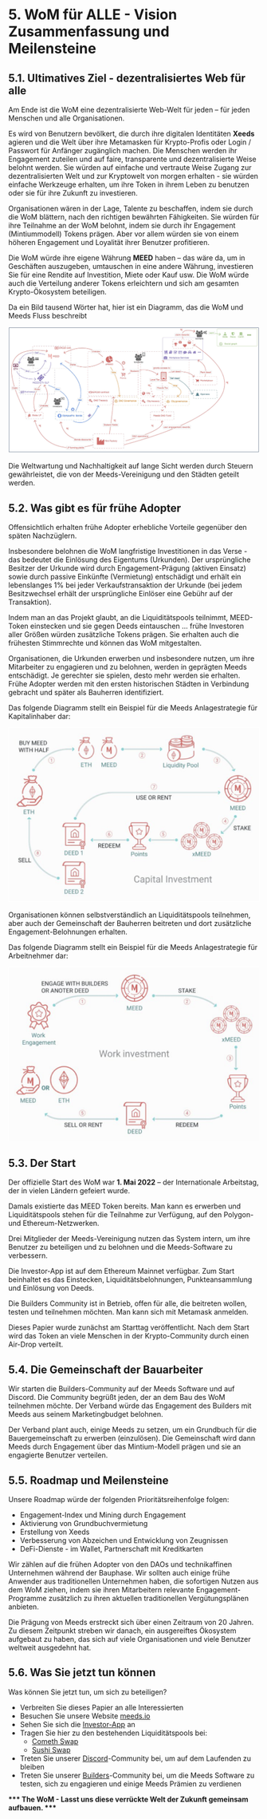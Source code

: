 # 5. WoM für ALLE - Vision Zusammenfassung und Meilensteine

## 5.1. Ultimatives Ziel - dezentralisiertes Web für alle

Am Ende ist die WoM eine dezentralisierte Web-Welt für jeden – für jeden Menschen und alle Organisationen.

Es wird von Benutzern bevölkert, die durch ihre digitalen Identitäten **Xeeds** agieren und die Welt über ihre Metamasken für Krypto-Profis oder Login / Passwort für Anfänger zugänglich machen. Die Menschen werden ihr Engagement zuteilen und auf faire, transparente und dezentralisierte Weise belohnt werden. Sie würden auf einfache und vertraute Weise Zugang zur dezentralisierten Welt und zur Kryptowelt von morgen erhalten - sie würden einfache Werkzeuge erhalten, um ihre Token in ihrem Leben zu benutzen oder sie für ihre Zukunft zu investieren.

Organisationen wären in der Lage, Talente zu beschaffen, indem sie durch die WoM blättern, nach den richtigen bewährten Fähigkeiten. Sie würden für ihre Teilnahme an der WoM belohnt, indem sie durch ihr Engagement (Mintiummodell) Tokens prägen. Aber vor allem würden sie von einem höheren Engagement und Loyalität ihrer Benutzer profitieren.

Die WoM würde ihre eigene Währung **MEED** haben – das wäre da, um in Geschäften auszugeben, umtauschen in eine andere Währung, investieren Sie für eine Rendite auf Investition, Miete oder Kauf usw. Die WoM würde auch die Verteilung anderer Tokens erleichtern und sich am gesamten Krypto-Ökosystem beteiligen.

Da ein Bild tausend Wörter hat, hier ist ein Diagramm, das die WoM und Meeds Fluss beschreibt

![WoM und Meeds fließt](en/img/wom-flows.png)

Die Weltwartung und Nachhaltigkeit auf lange Sicht werden durch Steuern gewährleistet, die von der Meeds-Vereinigung und den Städten geteilt werden.

## 5.2. Was gibt es für frühe Adopter

Offensichtlich erhalten frühe Adopter erhebliche Vorteile gegenüber den späten Nachzüglern.

Insbesondere belohnen die WoM langfristige Investitionen in das Verse - das bedeutet die Einlösung des Eigentums (Urkunden). Der ursprüngliche Besitzer der Urkunde wird durch Engagement-Prägung (aktiven Einsatz) sowie durch passive Einkünfte (Vermietung) entschädigt und erhält ein lebenslanges 1% bei jeder Verkaufstransaktion der Urkunde (bei jedem Besitzwechsel erhält der ursprüngliche Einlöser eine Gebühr auf der Transaktion).

Indem man an das Projekt glaubt, an die Liquiditätspools teilnimmt, MEED-Token einstecken und sie gegen Deeds eintauschen ... frühe Investoren aller Größen würden zusätzliche Tokens prägen. Sie erhalten auch die frühesten Stimmrechte und können das WoM mitgestalten.

Organisationen, die Urkunden erwerben und insbesondere nutzen, um ihre Mitarbeiter zu engagieren und zu belohnen, werden in geprägten Meeds entschädigt. Je gerechter sie spielen, desto mehr werden sie erhalten. Frühe Adopter werden mit den ersten historischen Städten in Verbindung gebracht und später als Bauherren identifiziert.

Das folgende Diagramm stellt ein Beispiel für die Meeds Anlagestrategie für Kapitalinhaber dar:

![Meeds Anlagestrategie für Kapitalbesitzer](en/img/invest-capital.png)

Organisationen können selbstverständlich an Liquiditätspools teilnehmen, aber auch der Gemeinschaft der Bauherren beitreten und dort zusätzliche Engagement-Belohnungen erhalten.

Das folgende Diagramm stellt ein Beispiel für die Meeds Anlagestrategie für Arbeitnehmer dar:

![Meeds Anlagestrategie für Kapitaleigner](en/img/invest-work.png)

## 5.3. Der Start

Der offizielle Start des WoM war **1. Mai 2022** – der Internationale Arbeitstag, der in vielen Ländern gefeiert wurde.

Damals existierte das MEED Token bereits. Man kann es erwerben und Liquiditätspools stehen für die Teilnahme zur Verfügung, auf den Polygon- und Ethereum-Netzwerken.

Drei Mitglieder der Meeds-Vereinigung nutzen das System intern, um ihre Benutzer zu beteiligen und zu belohnen und die Meeds-Software zu verbessern.

Die Investor-App ist auf dem Ethereum Mainnet verfügbar. Zum Start beinhaltet es das Einstecken, Liquiditätsbelohnungen, Punkteansammlung und Einlösung von Deeds.

Die Builders Community ist in Betrieb, offen für alle, die beitreten wollen, testen und teilnehmen möchten. Man kann sich mit Metamask anmelden.

Dieses Papier wurde zunächst am Starttag veröffentlicht. Nach dem Start wird das Token an viele Menschen in der Krypto-Community durch einen Air-Drop verteilt.

## 5.4. Die Gemeinschaft der Bauarbeiter

Wir starten die Builders-Community auf der Meeds Software und auf Discord. Die Community begrüßt jeden, der an dem Bau des WoM teilnehmen möchte. Der Verband würde das Engagement des Builders mit Meeds aus seinem Marketingbudget belohnen.

Der Verband plant auch, einige Meeds zu setzen, um ein Grundbuch für die Bauergemeinschaft zu erwerben (einzulösen). Die Gemeinschaft wird dann Meeds durch Engagement über das Mintium-Modell prägen und sie an engagierte Benutzer verteilen.

## 5.5. Roadmap und Meilensteine

Unsere Roadmap würde der folgenden Prioritätsreihenfolge folgen:

- Engagement-Index und Mining durch Engagement
- Aktivierung von Grundbuchvermietung
- Erstellung von Xeeds
- Verbesserung von Abzeichen und Entwicklung von Zeugnissen
- DeFi-Dienste - im Wallet, Partnerschaft mit Kreditkarten

Wir zählen auf die frühen Adopter von den DAOs und technikaffinen Unternehmen während der Bauphase. Wir sollten auch einige frühe Anwender aus traditionellen Unternehmen haben, die sofortigen Nutzen aus dem WoM ziehen, indem sie ihren Mitarbeitern relevante Engagement-Programme zusätzlich zu ihren aktuellen traditionellen Vergütungsplänen anbieten.

Die Prägung von Meeds erstreckt sich über einen Zeitraum von 20 Jahren. Zu diesem Zeitpunkt streben wir danach, ein ausgereiftes Ökosystem aufgebaut zu haben, das sich auf viele Organisationen und viele Benutzer weltweit ausgedehnt hat.

## 5.6. Was Sie jetzt tun können

Was können Sie jetzt tun, um sich zu beteiligen?

- Verbreiten Sie dieses Papier an alle Interessierten
- Besuchen Sie unsere Website [meeds.io](https://www.meeds.io/)
- Sehen Sie sich die [Investor-App](https://meeds.io/investors) an
- Tragen Sie hier zu den bestehenden Liquiditätspools bei:
  - [Cometh Swap](https://swap.cometh.io/)
  - [Sushi Swap](https://sushi.com)
- Treten Sie unserer [Discord](https://discord.com/invite/hAuADSq3)-Community bei, um auf dem Laufenden zu bleiben
- Treten Sie unserer [Builders](https://meeds.io/builders)-Community bei, um die Meeds Software zu testen, sich zu engagieren und einige Meeds Prämien zu verdienen

**\*\*\* The WoM - Lasst uns diese verrückte Welt der Zukunft gemeinsam aufbauen. \*\*\***
